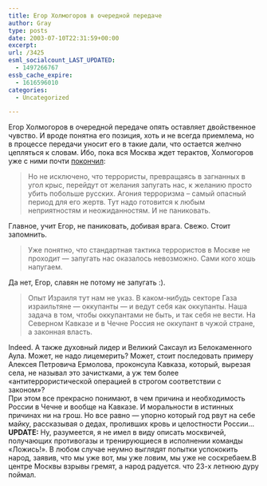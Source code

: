 ```yaml
---
title: Егор Холмогоров в очередной передаче
author: Gray
type: posts
date: 2003-07-10T22:31:59+00:00
excerpt:
url: /3425
esml_socialcount_LAST_UPDATED:
  - 1497266767
essb_cache_expire:
  - 1616596010
categories:
  - Uncategorized

---
```








Егор Холмогоров в очередной передаче опять оставляет двойственное чувство. И вроде понятна его позиция, хоть и не всегда приемлема, но в процессе передачи уносит его в такие дали, что остается желчно цепляться к словам. Ибо, пока вся Москва ждет терактов, Холмогоров уже с ними почти <a href="http://www.livejournal.com/users/holmogor/430250.html#cutid3" target="_blank">покончил</a>:

> Но не исключено, что террористы, превращаясь в загнанных в угол крыс, перейдут от желания запугать нас, к желанию просто убить побольше русских. Агония терроризма &#8211; самый опасный период для его жертв. Тут надо готовится к любым неприятностям и неожиданностям. И не паниковать.

Главное, учит Егор, не паниковать, добивая врага. Свежо. Стоит запомнить.

> Уже понятно, что стандартная тактика террористов в Москве не проходит &#8212; запугать нас оказалось невозможно. Сами кого хошь напугаем.

Да нет, Егор, славян не потому не запугать :).

> Опыт Израиля тут нам не указ. В каком-нибудь секторе Газа израильтяне &#8212; оккупанты &#8212; и ведут себя как оккупанты. Наша задача в том, чтобы оккупантами не быть, и так себя не вести. На Северном Кавказе и в Чечне Россия не оккупант в чужой стране, а законная власть. 

Indeed. А также духовный лидер и Великий Саксаул из Белокаменного Аула. Может, не надо лицемерить? Может, стоит последовать примеру Алексея Петровича Ермолова, проконсула Кавказа, который, вырезая села, не называл это зачистками, а уж тем более &#171;антитеррористической операцией в строгом соответствии с законом&#187;?  
При этом все прекрасно понимают, в чем причина и необходимость России в Чечне и вообще на Кавказе. И моральности в истинных причинах ни на грош. Но все равно &#8212; упорно который год рвут на себе майку, рассказывая о дедах, проливших кровь и целостности России&#8230;  
**UPDATE:** Ну, разумеется, я не имел в виду описать москвичей, получающих противогазы и тренирующиеся в исполнении команды &#171;Ложись!&#187;. В любом случае неумно выглядят попытки успококить народ, заявив, что мы уже вот, мы уже ловим, мы уже не соскребаем.В центре Москвы взрывы гремят, а народ радуется. что 23-х летнюю дуру поймал.